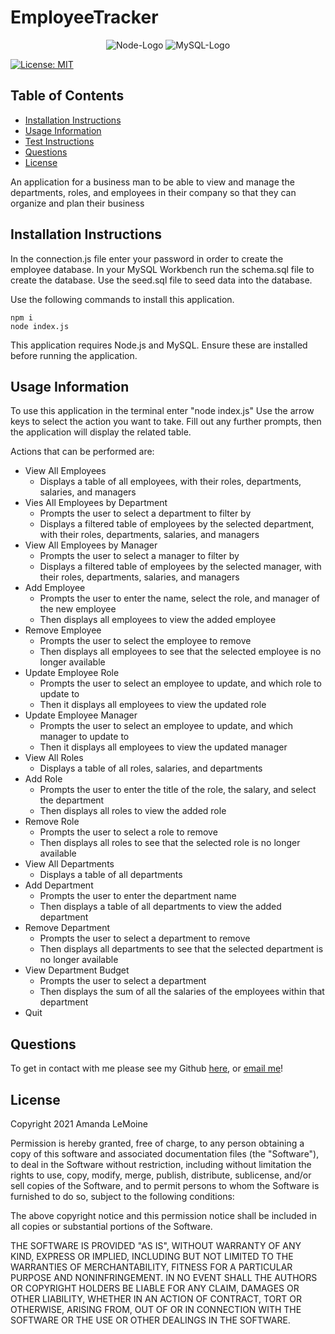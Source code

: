 # EmployeeTracker

<p align="center">
  <img src="https://img.shields.io/badge/Node.js-43853D?style=for-the-badge&logo=node.js&logoColor=white" alt="Node-Logo">
  <img src="https://img.shields.io/badge/MySQL-00000F?style=for-the-badge&logo=mysql&logoColor=white" alt="MySQL-Logo">
</p>

[![License: MIT](https://img.shields.io/badge/License-MIT-blue.svg)](https://opensource.org/licenses/MIT)

## Table of Contents

- [Installation Instructions](#installation-instructions)
- [Usage Information](#usage-information)
- [Test Instructions](#test-instructions)
- [Questions](#questions)
- [License](#license)

An application for a business man to be able to view and manage the departments, roles, and employees in their company so that they can organize and plan their business

## Installation Instructions

In the connection.js file enter your password in order to create the employee database. In your MySQL Workbench run the schema.sql file to create the database. Use the seed.sql file to seed data into the database.

Use the following commands to install this application.

```
npm i
node index.js
```

This application requires Node.js and MySQL. Ensure these are installed before running the application.

## Usage Information

To use this application in the terminal enter "node index.js" Use the arrow keys to select the action you want to take. Fill out any further prompts, then the application will display the related table.

Actions that can be performed are:
* View All Employees
    * Displays a table of all employees, with their roles, departments, salaries, and managers
* Vies All Employees by Department
    * Prompts the user to select a department to filter by
    * Displays a filtered table of employees by the selected department, with their roles, departments, salaries, and managers
* View All Employees by Manager
    * Prompts the user to select a manager to filter by
    * Displays a filtered table of employees by the selected manager, with their roles, departments, salaries, and managers
* Add Employee
    * Prompts the user to enter the name, select the role, and manager of the new employee
    * Then displays all employees to view the added employee
* Remove Employee
    * Prompts the user to select the employee to remove
    * Then displays all employees to see that the selected employee is no longer available
* Update Employee Role
    * Prompts the user to select an employee to update, and which role to update to
    * Then it displays all employees to view the updated role
* Update Employee Manager
    * Prompts the user to select an employee to update, and which manager to update to
    * Then it displays all employees to view the updated manager
* View All Roles
    * Displays a table of all roles, salaries, and departments
* Add Role
    * Prompts the user to enter the title of the role, the salary, and select the department
    * Then displays all roles to view the added role
* Remove Role
    * Prompts the user to select a role to remove
    * Then displays all roles to see that the selected role is no longer available
* View All Departments
    * Displays a table of all departments
* Add Department
    * Prompts the user to enter the department name
    * Then displays a table of all departments to view the added department
* Remove Department
    * Prompts the user to select a department to remove
    * Then displays all departments to see that the selected department is no longer available
* View Department Budget
    * Prompts the user to select a department
    * Then displays the sum of all the salaries of the employees within that department
* Quit

## Questions

To get in contact with me please see my Github [here](https.github.com/undefined), or [email me](mailto:undefined)!

## License

Copyright 2021 Amanda LeMoine

Permission is hereby granted, free of charge, to any person obtaining a copy of this software and associated documentation files (the "Software"), to deal in the Software without restriction, including without limitation the rights to use, copy, modify, merge, publish, distribute, sublicense, and/or sell copies of the Software, and to permit persons to whom the Software is furnished to do so, subject to the following conditions:

The above copyright notice and this permission notice shall be included in all copies or substantial portions of the Software.

THE SOFTWARE IS PROVIDED "AS IS", WITHOUT WARRANTY OF ANY KIND, EXPRESS OR IMPLIED, INCLUDING BUT NOT LIMITED TO THE WARRANTIES OF MERCHANTABILITY, FITNESS FOR A PARTICULAR PURPOSE AND NONINFRINGEMENT. IN NO EVENT SHALL THE AUTHORS OR COPYRIGHT HOLDERS BE LIABLE FOR ANY CLAIM, DAMAGES OR OTHER LIABILITY, WHETHER IN AN ACTION OF CONTRACT, TORT OR OTHERWISE, ARISING FROM, OUT OF OR IN CONNECTION WITH THE SOFTWARE OR THE USE OR OTHER DEALINGS IN THE SOFTWARE.
